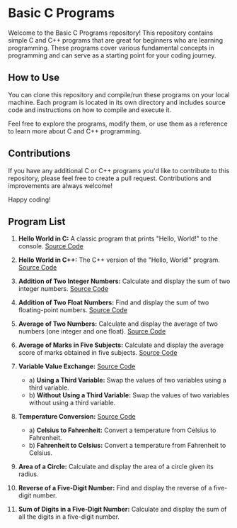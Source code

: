 # Basic C Programs

Welcome to the Basic C Programs repository! This repository contains simple C and C++ programs that are great for beginners who are learning programming. These programs cover various fundamental concepts in programming and can serve as a starting point for your coding journey.

## How to Use

You can clone this repository and compile/run these programs on your local machine. Each program is located in its own directory and includes source code and instructions on how to compile and execute it.

Feel free to explore the programs, modify them, or use them as a reference to learn more about C and C++ programming.

## Contributions

If you have any additional C or C++ programs you'd like to contribute to this repository, please feel free to create a pull request. Contributions and improvements are always welcome!

Happy coding!

## Program List

1. **Hello World in C:** A classic program that prints "Hello, World!" to the console. [Source Code](easy_programs/helloWorld.c)

2. **Hello World in C++:** The C++ version of the "Hello, World!" program. [Source Code](easy_programs/helloWorld.cpp)

3. **Addition of Two Integer Numbers:** Calculate and display the sum of two integer numbers. [Source Code](easy_programs/intSum.cpp)

4. **Addition of Two Float Numbers:** Find and display the sum of two floating-point numbers. [Source Code](easy_programs/floatSum.cpp)

5. **Average of Two Numbers:** Calculate and display the average of two numbers (one integer and one float). [Source Code](easy_programs/avgNum.cpp)

6. **Average of Marks in Five Subjects:** Calculate and display the average score of marks obtained in five subjects. [Source Code](easy_programs/avgfive.cpp)

7. **Variable Value Exchange:** [Source Code](easy_programs/swapNum.cpp)
    - a) **Using a Third Variable:** Swap the values of two variables using a third variable.
    - b) **Without Using a Third Variable:** Swap the values of two variables without using a third variable.

8. **Temperature Conversion:** [Source Code](easy_programs/tempConvert.cpp)
    - a) **Celsius to Fahrenheit:** Convert a temperature from Celsius to Fahrenheit.
    - b) **Fahrenheit to Celsius:** Convert a temperature from Fahrenheit to Celsius.

9. **Area of a Circle:** Calculate and display the area of a circle given its radius.

10. **Reverse of a Five-Digit Number:** Find and display the reverse of a five-digit number.

11. **Sum of Digits in a Five-Digit Number:** Calculate and display the sum of all the digits in a five-digit number.
